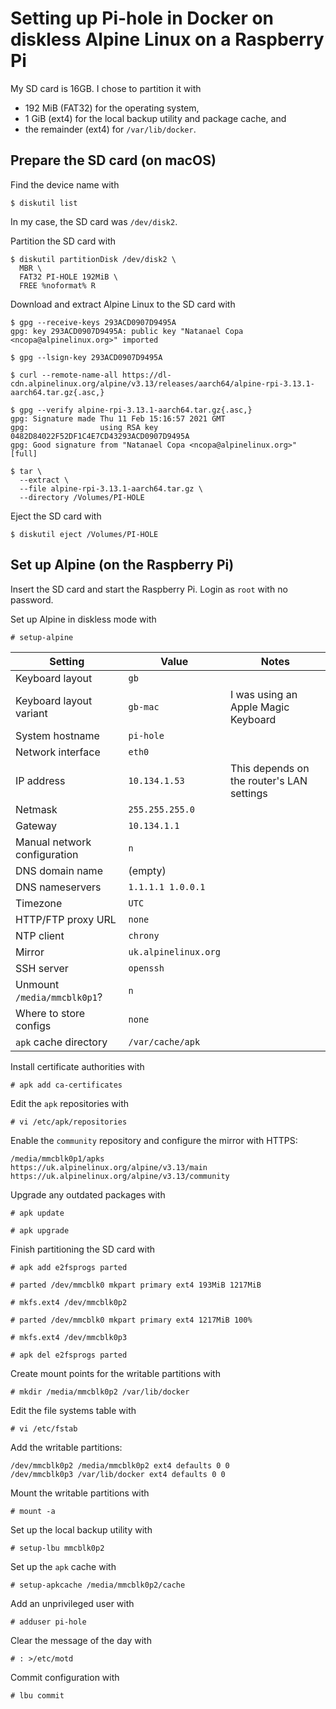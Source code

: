 # Setting up Pi-hole in Docker on diskless Alpine Linux on a Raspberry Pi

My SD card is 16GB.
I chose to partition it with

- 192 MiB (FAT32) for the operating system,
- 1 GiB (ext4) for the local backup utility and package cache, and
- the remainder (ext4) for `/var/lib/docker`.

## Prepare the SD card (on macOS)

Find the device name with

```console
$ diskutil list
```

In my case, the SD card was `/dev/disk2`.

Partition the SD card with

```console
$ diskutil partitionDisk /dev/disk2 \
  MBR \
  FAT32 PI-HOLE 192MiB \
  FREE %noformat% R
```

Download and extract Alpine Linux to the SD card with

```console
$ gpg --receive-keys 293ACD0907D9495A
gpg: key 293ACD0907D9495A: public key "Natanael Copa <ncopa@alpinelinux.org>" imported

$ gpg --lsign-key 293ACD0907D9495A

$ curl --remote-name-all https://dl-cdn.alpinelinux.org/alpine/v3.13/releases/aarch64/alpine-rpi-3.13.1-aarch64.tar.gz{.asc,}

$ gpg --verify alpine-rpi-3.13.1-aarch64.tar.gz{.asc,}
gpg: Signature made Thu 11 Feb 15:16:57 2021 GMT
gpg:                using RSA key 0482D84022F52DF1C4E7CD43293ACD0907D9495A
gpg: Good signature from "Natanael Copa <ncopa@alpinelinux.org>" [full]

$ tar \
  --extract \
  --file alpine-rpi-3.13.1-aarch64.tar.gz \
  --directory /Volumes/PI-HOLE
```

Eject the SD card with

```console
$ diskutil eject /Volumes/PI-HOLE
```

## Set up Alpine (on the Raspberry Pi)

Insert the SD card and start the Raspberry Pi.
Login as `root` with no password.

Set up Alpine in diskless mode with

```console
# setup-alpine
```

| Setting | Value | Notes |
|---|---|---|
| Keyboard layout | `gb` |
| Keyboard layout variant | `gb-mac` | I was using an Apple Magic Keyboard |
| System hostname | `pi-hole` |
| Network interface | `eth0` |
| IP address | `10.134.1.53` | This depends on the router's LAN settings |
| Netmask | `255.255.255.0` |
| Gateway | `10.134.1.1` |
| Manual network configuration | `n` |
| DNS domain name | (empty) |
| DNS nameservers | `1.1.1.1 1.0.0.1` |
| Timezone | `UTC` |
| HTTP/FTP proxy URL | `none` |
| NTP client | `chrony` |
| Mirror | `uk.alpinelinux.org` |
| SSH server | `openssh` |
| Unmount `/media/mmcblk0p1`? | `n` |
| Where to store configs | `none` |
| `apk` cache directory | `/var/cache/apk` |

Install certificate authorities with

```console
# apk add ca-certificates
```

Edit the `apk` repositories with

```console
# vi /etc/apk/repositories
```

Enable the `community` repository and configure the mirror with HTTPS:

```
/media/mmcblk0p1/apks
https://uk.alpinelinux.org/alpine/v3.13/main
https://uk.alpinelinux.org/alpine/v3.13/community
```

Upgrade any outdated packages with

```console
# apk update

# apk upgrade
```

Finish partitioning the SD card with

```console
# apk add e2fsprogs parted

# parted /dev/mmcblk0 mkpart primary ext4 193MiB 1217MiB

# mkfs.ext4 /dev/mmcblk0p2

# parted /dev/mmcblk0 mkpart primary ext4 1217MiB 100%

# mkfs.ext4 /dev/mmcblk0p3

# apk del e2fsprogs parted
```

Create mount points for the writable partitions with

```console
# mkdir /media/mmcblk0p2 /var/lib/docker
```

Edit the file systems table with

```console
# vi /etc/fstab
```

Add the writable partitions:

```
/dev/mmcblk0p2 /media/mmcblk0p2 ext4 defaults 0 0
/dev/mmcblk0p3 /var/lib/docker ext4 defaults 0 0
```

Mount the writable partitions with

```console
# mount -a
```

Set up the local backup utility with

```console
# setup-lbu mmcblk0p2
```

Set up the `apk` cache with

```console
# setup-apkcache /media/mmcblk0p2/cache
```

Add an unprivileged user with

```console
# adduser pi-hole
```

Clear the message of the day with

```console
# : >/etc/motd
```

Commit configuration with

```console
# lbu commit
```
